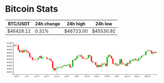 # Bitcoin Stats

BTC/USDT|24h change|24h high|24h low|
|---|---|---|---|
|$46428.11|0.31%|$46723.00|$45530.92|

<img src="./chart.svg">
